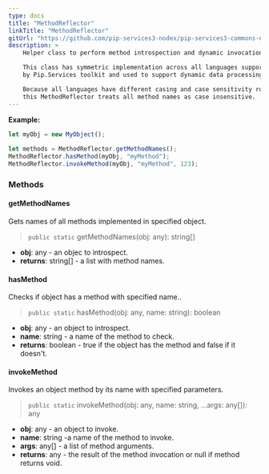 ```yaml
---
type: docs
title: "MethodReflector"
linkTitle: "MethodReflector"
gitUrl: "https://github.com/pip-services3-nodex/pip-services3-commons-nodex"
description: >
    Helper class to perform method introspection and dynamic invocation.

    This class has symmetric implementation across all languages supported
    by Pip.Services toolkit and used to support dynamic data processing.

    Because all languages have different casing and case sensitivity rules,
    this MethodReflector treats all method names as case insensitive.
---
```


**Example:**

```typescript
let myObj = new MyObject();
  
let methods = MethodReflector.getMethodNames();
MethodReflector.hasMethod(myObj, "myMethod");
MethodReflector.invokeMethod(myObj, "myMethod", 123);

```


### Methods

#### getMethodNames
Gets names of all methods implemented in specified object.

> `public static` getMethodNames(obj: any): string[]

- **obj**: any - an objec to introspect.
- **returns**: string[] - a list with method names.

#### hasMethod
Checks if object has a method with specified name..

> `public static` hasMethod(obj: any, name: string): boolean

- **obj**: any - an object to introspect.
- **name**: string - a name of the method to check.
- **returns**: boolean - true if the object has the method and false if it doesn't.

#### invokeMethod
Invokes an object method by its name with specified parameters.

> `public static` invokeMethod(obj: any, name: string, ...args: any[]): any

- **obj**: any - an object to invoke.
- **name**: string -a name of the method to invoke.
- **args**: any[] - a list of method arguments.
- **returns**: any - the result of the method invocation or null if method returns void.